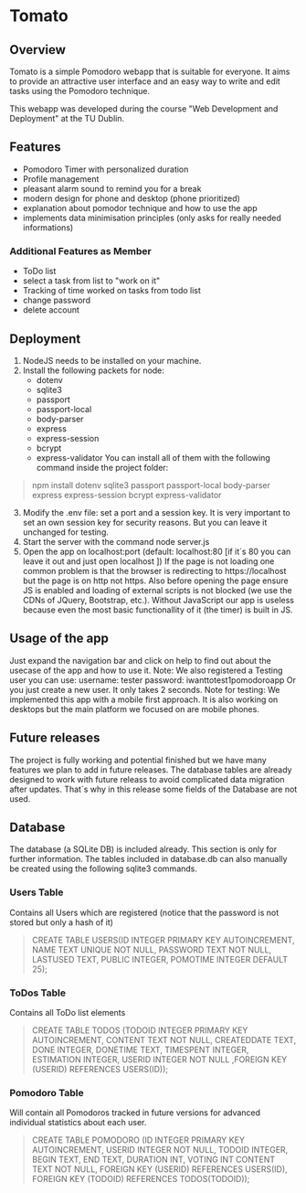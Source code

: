 # Tomato

## Overview

Tomato is a simple Pomodoro webapp that is suitable for everyone. It aims to provide an attractive user interface and an easy way to write and edit tasks using the Pomodoro technique.

This webapp was developed during the course "Web Development and Deployment" at the TU Dublin.

## Features

- Pomodoro Timer with personalized duration
- Profile management
- pleasant alarm sound to remind you for a break
- modern design for phone and desktop (phone prioritized)
- explanation about pomodor technique and how to use the app
- implements data minimisation principles (only asks for really needed informations)

### Additional Features as Member

- ToDo list
- select a task from list to "work on it"
- Tracking of time worked on tasks from todo list
- change password
- delete account

## Deployment

1. NodeJS needs to be installed on your machine.
2. Install the following packets for node:
    - dotenv
    - sqlite3
    - passport
    - passport-local
    - body-parser
    - express
    - express-session
    - bcrypt
    - express-validator
    You can install all of them with the following command inside the project folder:
>   npm install dotenv sqlite3 passport passport-local body-parser express express-session bcrypt express-validator
3. Modify the .env file: set a port and a session key. It is very important to set an own session key for security reasons. But you can leave it unchanged for testing.
4. Start the server with the command node server.js
5. Open the app on localhost:port (default: localhost:80 
[if it´s 80 you can leave it out and just open localhost ])
If the page is not loading one common problem is that the browser is redirecting to https://localhost but the page is on http not https.
Also before opening the page ensure JS is enabled and loading of external scripts is not blocked (we use the CDNs of JQuery, Bootstrap, etc.). Without JavaScript our app is useless because even the most basic functionallity of it (the timer) is built in JS.

## Usage of the app
Just expand the navigation bar and click on help to find out about the usecase of the app and how to use it.
Note: We also registered a Testing user you can use: 
username: tester
password: iwanttotest1pomodoroapp
Or you just create a new user. It only takes 2 seconds.
Note for testing: We implemented this app with a mobile first approach. It is also working on desktops but the main platform we focused on are mobile phones.

## Future releases
The project is fully working and potential finished but we have many features we plan to add in future releases. The database tables are already designed to work with future releass to avoid complicated data migration after updates. That´s why in this release some fields of the Database are not used.

## Database
The database (a SQLite DB) is included already. This section is only for further information.
The tables included in database.db can also manually be created using the following sqlite3 commands.


### Users Table
Contains all Users which are registered (notice that the password is not stored but only a hash of it)

> CREATE TABLE USERS(ID INTEGER PRIMARY KEY AUTOINCREMENT, NAME TEXT UNIQUE NOT NULL, PASSWORD TEXT NOT NULL, LASTUSED TEXT, PUBLIC INTEGER, POMOTIME INTEGER DEFAULT 25);

### ToDos Table
Contains all ToDo list elements

> CREATE TABLE TODOS (TODOID INTEGER PRIMARY KEY AUTOINCREMENT, CONTENT TEXT NOT NULL, CREATEDDATE TEXT, DONE INTEGER, DONETIME TEXT, TIMESPENT INTEGER, ESTIMATION INTEGER, USERID INTEGER NOT NULL ,FOREIGN KEY (USERID) REFERENCES USERS(ID));

### Pomodoro Table
Will contain all Pomodoros tracked in future versions for advanced individual statistics about each user.

> CREATE TABLE POMODORO (ID INTEGER PRIMARY KEY AUTOINCREMENT, USERID INTEGER NOT NULL, TODOID INTEGER, BEGIN TEXT, END TEXT, DURATION INT, VOTING INT CONTENT TEXT NOT NULL, FOREIGN KEY (USERID) REFERENCES USERS(ID), FOREIGN KEY (TODOID) REFERENCES TODOS(TODOID));